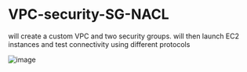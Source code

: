 # VPC-security-SG-NACL
will create a custom VPC and two security groups. will then launch EC2 instances and test connectivity using different protocols


![image](https://github.com/user-attachments/assets/d0ea41f1-7f51-4637-aa4e-cdb10c1b6a91)

